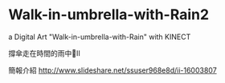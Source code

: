 Walk-in-umbrella-with-Rain2
===========================

a Digital Art "Walk-in-umbrella-with-Rain" with KINECT 

撐傘走在時間的雨中II

簡報介紹
http://www.slideshare.net/ssuser968e8d/ii-16003807
